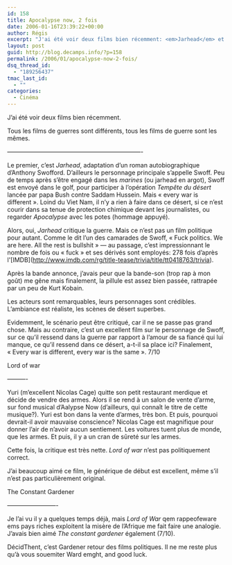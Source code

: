 ```yaml
---
id: 158
title: Apocalypse now, 2 fois
date: 2006-01-16T23:39:22+00:00
author: Régis
excerpt: "J'ai été voir deux films bien récemment: <em>Jarhead</em> et <em>Lord of war</em>."
layout: post
guid: http://blog.decamps.info/?p=158
permalink: /2006/01/apocalypse-now-2-fois/
dsq_thread_id:
  - "189256437"
tmac_last_id:
  - ""
categories:
  - Cinéma
---
```

J’ai été voir deux films bien récemment.

Tous les films de guerres sont différents, tous les films de guerre sont les mêmes.
  
&#8212;&#8212;&#8212;&#8212;&#8212;&#8212;&#8212;&#8212;&#8212;&#8212;&#8212;&#8212;&#8212;&#8212;&#8212;&#8212;&#8212;&#8212;&#8212;&#8212;&#8212;&#8212;-
  
Le premier, c’est _Jarhead_, adaptation d’un roman autobiographique d’Anthony Swofford. D’ailleurs le personnage principale s’appelle Swoff. Peu de temps après s’être engagé dans les _marines_ (ou jarhead en argot), Swoff est envoyé dans le golf, pour participer à l’opération _Tempête du désert_ lancée par papa Bush contre Saddam Hussein. Mais « every war is different ». Loind du Viet Nam, il n’y a rien à faire dans ce désert, si ce n’est courir dans sa tenue de protection chimique devant les journalistes, ou regarder _Apocalypse_ avec les potes (hommage appuyé).

Alors, oui, _Jarhead_ critique la guerre. Mais ce n’est pas un film politique pour autant. Comme le dit l’un des camarades de Swoff, « Fuck politics. We are here. All the rest is bullshit » &#8212; au passage, c’est impressionnant le nombre de fois ou « fuck » et ses dérivés sont employés: 278 fois d’après l'\[IMDB\](http://www.imdb.com/rg/title-tease/trivia/title/tt0418763/trivia).

Après la bande annonce, j’avais peur que la bande-son (trop rap à mon goût) me gêne mais finalement, la pillule est assez bien passée, rattrapée par un peu de Kurt Kobain.

Les acteurs sont remarquables, leurs personnages sont crédibles. L’ambiance est réaliste, les scènes de désert superbes.

Evidemment, le scénario peut être critiqué, car il ne se passe pas grand chose. Mais au contraire, c’est un excellent film sur le personnage de Swoff, sur ce qu’il ressend dans la guerre par rapport à l’amour de sa fiancé qui lui manque, ce qu’il ressend dans ce désert, a-t-il sa place ici? Finalement, « Every war is different, every war is the same ». 7/10

Lord of war
  
&#8212;&#8212;&#8212;-
  
Yuri (m’excellent Nicolas Cage) quitte son petit restaurant merdique et décide de vendre des armes. Alors il se rend à un salon de vente d’arme, sur fond musical d’Aalypse Now (d’ailleurs, qui connaît le titre de cette musique?). Yuri est bon dans la vente d’armes, très bon. Et puis, pourquoi devrait-il avoir mauvaise conscience? Nicolas Cage est magnifique pour donner l’air de n’avoir aucun sentiement. Les voitures tuent plus de monde, que les armes. Et puis, il y a un cran de sûreté sur les armes.

Cette fois, la critique est très nette. _Lord of war_ n’est pas politiquement correct.

J’ai beaucoup aimé ce film, le générique de début est excellent, même s’il n’est pas particulièrement original.

The Constant Gardener
  
&#8212;&#8212;&#8212;&#8212;&#8212;&#8212;&#8212;&#8212;-
  
Je l’ai vu il y a quelques temps déjà, mais _Lord of War_ qem rappeofeware ems pays riches exploitent la misère de l’Afrique me fait faire une analogie. J’avais bien aimé _The constant gardener_ également (7/10).

DécidThent, c’est Gardener retour des films politiques. Il ne me reste plus qu’à vous souemiter <of>Ward emght, and good luck.</of>
